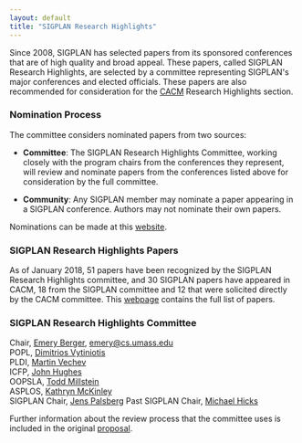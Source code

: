 ```yaml
---
layout: default
title: "SIGPLAN Research Highlights"
---
```


Since 2008, SIGPLAN has selected papers from its sponsored conferences
that are of high quality and broad appeal.  These papers, called
SIGPLAN Research Highlights, are selected by a committee representing
SIGPLAN's major conferences and elected officials.  These papers are
also recommended for consideration for the
[CACM](http://cacm.acm.org/) Research Highlights section.

### Nomination Process

The committee considers nominated papers from two sources:

- **Committee**: The SIGPLAN Research Highlights Committee, working
  closely with the program chairs from the conferences they represent,
  will review and nominate papers from the conferences listed above
  for consideration by the full committee.

- **Community**: Any SIGPLAN member may nominate a paper appearing in
  a SIGPLAN conference. Authors may not nominate their own papers.

Nominations can be made at this [website](http://cacm.sigplan.org).


### SIGPLAN Research Highlights Papers


As of January 2018, 51 papers have been recognized by the SIGPLAN
Research Highlights committee, and 30 SIGPLAN papers have appeared in
CACM, 18 from the SIGPLAN committee and 12 that were solicited directly
by the CACM committee.  This [webpage](/Highlights/Papers) contains
the full list of papers.


### SIGPLAN Research Highlights Committee

Chair, [Emery Berger](http://www.emeryberger.org/), [emery@cs.umass.edu](mailto:emery@cs.umass.edu)  
POPL, [Dimitrios Vytiniotis](https://github.com/dimitriv)  
PLDI, [Martin Vechev](http://www.srl.inf.ethz.ch/vechev.php)  
ICFP, [John Hughes](https://www.chalmers.se/en/staff/Pages/rjmh.aspx)  
OOPSLA, [Todd Millstein](http://web.cs.ucla.edu/~todd/)  
ASPLOS, [Kathryn McKinley](http://www.cs.utexas.edu/~mckinley/)  
SIGPLAN Chair, [Jens Palsberg](http://www.cs.ucla.edu/~palsberg) 
Past SIGPLAN Chair, [Michael Hicks](http://www.cs.umd.edu/~mwh/)  


Further information about the review process that the committee uses
is included in the original
[proposal](http://www.sigplan.org/sites/default/files/CACM-nominating-committee-proposal.pdf).
